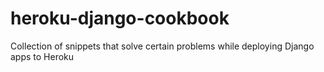 heroku-django-cookbook
======================

Collection of snippets that solve certain problems while deploying Django apps to Heroku